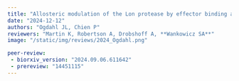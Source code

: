 ```yaml
---
title: "Allosteric modulation of the Lon protease by effector binding and local charges"
date: "2024-12-12"
authors: "Ogdahl JL, Chien P"
reviewers: "Martin K, Robertson A, Drobshoff A, **Wankowicz SA**"
image: "/static/img/reviews/2024_Ogdahl.png"

peer-review:
 - biorxiv_version: "2024.09.06.611642"
 - prereview: "14451115"
---
```

